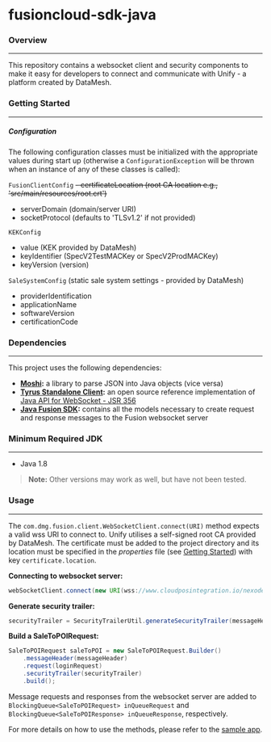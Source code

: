 # fusioncloud-sdk-java

### Overview

***

This repository contains a websocket client and security components to make it easy for developers to connect and communicate with Unify - a platform created by DataMesh.

### Getting Started

***

##### Configuration
The following configuration classes must be initialized with the appropriate values during start up (otherwise a `ConfigurationException` will be thrown when an instance of any of these classes is called):

`FusionClientConfig`
 <strike>- certificateLocation (root CA location e.g., 'src/main/resources/root.crt')</strike>
 - serverDomain (domain/server URI)
 - socketProtocol (defaults to 'TLSv1.2' if not provided)

`KEKConfig`
 - value (KEK provided by DataMesh)
 - keyIdentifier (SpecV2TestMACKey or SpecV2ProdMACKey)
 - keyVersion (version)

`SaleSystemConfig` (static sale system settings - provided by DataMesh)
 - providerIdentification
 - applicationName
 - softwareVersion
 - certificationCode

### Dependencies

***

This project uses the following dependencies:  

- **[Moshi](https://github.com/square/moshi):** a library to parse JSON into Java objects (vice versa)  
- **[Tyrus Standalone Client](https://github.com/eclipse-ee4j/tyrus):** an open source reference implementation of [Java API for WebSocket - JSR 356](https://www.oracle.com/technical-resources/articles/java/jsr356.html)
- **[Java Fusion SDK](https://github.com/datameshgroup/fusionsatellite-sdk-java):** contains all the models necessary to create request and response messages to the Fusion websocket server

### Minimum Required JDK

***

- Java 1.8

> **Note:** Other versions may work as well, but have not been tested.

### Usage

***

The `com.dmg.fusion.client.WebSocketClient.connect(URI)` method expects a valid wss URI to connect to. Unify utilises a self-signed root CA provided by DataMesh. The certificate must be added to the project directory and its location must be specified in the *properties* file (see [Getting Started](#getting-started)) with key `certificate.location`.

**Connecting to websocket server:**  

```java
webSocketClient.connect(new URI(wss://www.cloudposintegration.io/nexodev));
```

**Generate security trailer:**  

```java
securityTrailer = SecurityTrailerUtil.generateSecurityTrailer(messageHeader, loginRequest, KEK);
```

**Build a SaleToPOIRequest:**  

```java
SaleToPOIRequest saleToPOI = new SaleToPOIRequest.Builder()
    .messageHeader(messageHeader)
    .request(loginRequest)
    .securityTrailer(securityTrailer)
    .build();
```

Message requests and responses from the websocket server are added to `BlockingQueue<SaleToPOIRequest> inQueueRequest` and `BlockingQueue<SaleToPOIResponse> inQueueResponse`, respectively.

For more details on how to use the methods, please refer to the [sample app](https://github.com/datameshgroup/fusioncloud-sdk-java-demo).
